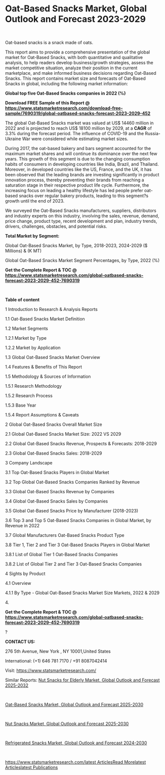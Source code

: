 <h1>Oat-Based Snacks Market, Global Outlook and Forecast 2023-2029</h1><br/><p>Oat-based snacks is a snack made of oats.</p>
 
 
 
 <p>This report aims to provide a comprehensive presentation of the global market for Oat-Based Snacks, with both quantitative and qualitative analysis, to help readers develop business/growth strategies, assess the market competitive situation, analyze their position in the current marketplace, and make informed business decisions regarding Oat-Based Snacks. This report contains market size and forecasts of Oat-Based Snacks in global, including the following market information:</p>
 
 
 
 <p><strong>Global top five Oat-Based Snacks companies in 2022 (%)</strong></p>
 
 
 
 <p><strong>Download FREE Sample of this Report @ <a href="https://www.statsmarketresearch.com/download-free-sample/7690319/global-oatbased-snacks-forecast-2023-2029-452">https://www.statsmarketresearch.com/download-free-sample/7690319/global-oatbased-snacks-forecast-2023-2029-452</a></strong></p>
 
 
 
 <p>The global Oat-Based Snacks market was valued at US$ 14460 million in 2022 and is projected to reach US$ 18100 million by 2029, at a <strong>CAGR</strong> of 3.3% during the forecast period. The influence of COVID-19 and the Russia-Ukraine War were considered while estimating market sizes.</p>
 
 
 
 <p>During 2017, the oat-based bakery and bars segment accounted for the maximum market shares and will continue its dominance over the next few years. This growth of this segment is due to the changing consumption habits of consumers in developing countries like India, Brazil, and Thailand. Moreover, in developed countries like the US, France, and the UK, it has been observed that the leading brands are investing significantly in product innovation process, thereby preventing their brands from reaching a saturation stage in their respective product life cycle. Furthermore, the increasing focus on leading a healthy lifestyle has led people prefer oat-based snacks over regular bakery products, leading to this segment?s growth until the end of 2023.</p>
 
 
 
 <p>We surveyed the Oat-Based Snacks manufacturers, suppliers, distributors and industry experts on this industry, involving the sales, revenue, demand, price change, product type, recent development and plan, industry trends, drivers, challenges, obstacles, and potential risks.</p>
 
 
 
 <p><strong>Total Market by Segment:</strong></p>
 
 
 
 <p>Global Oat-Based Snacks Market, by Type, 2018-2023, 2024-2029 ($ Millions) & (K MT)</p>
 
 
 
 <p>Global Oat-Based Snacks Market Segment Percentages, by Type, 2022 (%)</p>
 
 
 
 <div><b>Get the Complete Report & TOC @ <a href="https://www.statsmarketresearch.com/global-oatbased-snacks-forecast-2023-2029-452-7690319">https://www.statsmarketresearch.com/global-oatbased-snacks-forecast-2023-2029-452-7690319</a></b></div>
 
 
 
 <p><br />
 
 <b>Table of content</b></p>
 
 
 
 <p>1 Introduction to Research & Analysis Reports<br />
 
 1.1 Oat-Based Snacks Market Definition<br />
 
 1.2 Market Segments<br />
 
 1.2.1 Market by Type<br />
 
 1.2.2 Market by Application<br />
 
 1.3 Global Oat-Based Snacks Market Overview<br />
 
 1.4 Features & Benefits of This Report<br />
 
 1.5 Methodology & Sources of Information<br />
 
 1.5.1 Research Methodology<br />
 
 1.5.2 Research Process<br />
 
 1.5.3 Base Year<br />
 
 1.5.4 Report Assumptions & Caveats<br />
 
 2 Global Oat-Based Snacks Overall Market Size<br />
 
 2.1 Global Oat-Based Snacks Market Size: 2022 VS 2029<br />
 
 2.2 Global Oat-Based Snacks Revenue, Prospects & Forecasts: 2018-2029<br />
 
 2.3 Global Oat-Based Snacks Sales: 2018-2029<br />
 
 3 Company Landscape<br />
 
 3.1 Top Oat-Based Snacks Players in Global Market<br />
 
 3.2 Top Global Oat-Based Snacks Companies Ranked by Revenue<br />
 
 3.3 Global Oat-Based Snacks Revenue by Companies<br />
 
 3.4 Global Oat-Based Snacks Sales by Companies<br />
 
 3.5 Global Oat-Based Snacks Price by Manufacturer (2018-2023)<br />
 
 3.6 Top 3 and Top 5 Oat-Based Snacks Companies in Global Market, by Revenue in 2022<br />
 
 3.7 Global Manufacturers Oat-Based Snacks Product Type<br />
 
 3.8 Tier 1, Tier 2 and Tier 3 Oat-Based Snacks Players in Global Market<br />
 
 3.8.1 List of Global Tier 1 Oat-Based Snacks Companies<br />
 
 3.8.2 List of Global Tier 2 and Tier 3 Oat-Based Snacks Companies<br />
 
 4 Sights by Product<br />
 
 4.1 Overview<br />
 
 4.1.1 By Type - Global Oat-Based Snacks Market Size Markets, 2022 & 2029<br />
 
 4.</p>
 
 
 
 <div><b>Get the Complete Report & TOC @ <a href="https://www.statsmarketresearch.com/global-oatbased-snacks-forecast-2023-2029-452-7690319">https://www.statsmarketresearch.com/global-oatbased-snacks-forecast-2023-2029-452-7690319</a></b></div>
 
 
 
 <p>? </p>
 
 
 
 <p><b>CONTACT US:</b><br />
 
 276 5th Avenue, New York , NY 10001,United States<br />
 
 International: (+1) 646 781 7170 / +91 8087042414<br />
 
 Visit: <a href="https://www.statsmarketresearch.com/">https://www.statsmarketresearch.com/</a><br />
 
 Similar Reports: <a href="https://www.statsmarketresearch.com/global-oatbased-snacks-forecast-2023-2029-452-7690319">Nut Snacks for Elderly Market, Global Outlook and Forecast 2025-2032</a><br />
 
 <br />
 
 <a href="https://www.statsmarketresearch.com/global-oatbased-snacks-forecast-2023-2029-452-7690319">Oat-Based Snacks Market, Global Outlook and Forecast 2025-2030</a><br />
 
 <br />
 
 <a href="https://www.statsmarketresearch.com/global-oatbased-snacks-forecast-2023-2029-452-7690319">Nut Snacks Market, Global Outlook and Forecast 2025-2030</a><br />
 
 <br />
 
 <a href="https://www.statsmarketresearch.com/global-oatbased-snacks-forecast-2023-2029-452-7690319">Refrigerated Snacks Market, Global Outlook and Forecast 2024-2030</a><br />
 
 <br />
 
 <a href="https://gyeongbokgung.com">https://www.statsmarketresearch.com/</a><a href="https://hallyeomaritime.com">latest Articles</a><a href="https://jingwansa.com">Read More</a><a href="https://nguoiviet.jp/">latest Articles</a><a href="https://www.intelmarketresearch.com/">latest Publications</a></p>